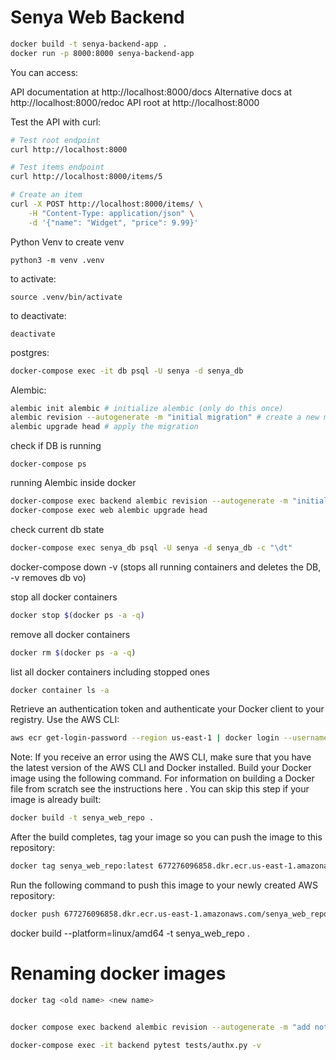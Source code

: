 # Senya Web Backend

```bash
docker build -t senya-backend-app .
docker run -p 8000:8000 senya-backend-app
```

You can access:

API documentation at http://localhost:8000/docs
Alternative docs at http://localhost:8000/redoc
API root at http://localhost:8000

Test the API with curl:
```bash
# Test root endpoint
curl http://localhost:8000

# Test items endpoint
curl http://localhost:8000/items/5

# Create an item
curl -X POST http://localhost:8000/items/ \
    -H "Content-Type: application/json" \
    -d '{"name": "Widget", "price": 9.99}'
```


Python Venv
to create venv
```
python3 -m venv .venv
```
to activate:
```
source .venv/bin/activate
```
to deactivate:
```
deactivate
```

postgres:
```bash
docker-compose exec -it db psql -U senya -d senya_db
```

Alembic:
```bash
alembic init alembic # initialize alembic (only do this once)
alembic revision --autogenerate -m "initial migration" # create a new migration
alembic upgrade head # apply the migration
```

check if DB is running
```
docker-compose ps
```

running Alembic inside docker
```bash
docker-compose exec backend alembic revision --autogenerate -m "initial migration"
docker-compose exec web alembic upgrade head
```
check current db state
```bash
docker-compose exec senya_db psql -U senya -d senya_db -c "\dt"
```

docker-compose down -v (stops all running containers and deletes the DB, -v removes db vo)

stop all docker containers
```bash
docker stop $(docker ps -a -q)
```
remove all docker containers
```bash
docker rm $(docker ps -a -q)

```
list all docker containers including stopped ones
```bash
docker container ls -a
```

Retrieve an authentication token and authenticate your Docker client to your registry. Use the AWS CLI:
```bash
aws ecr get-login-password --region us-east-1 | docker login --username AWS --password-stdin 677276096858.dkr.ecr.us-east-1.amazonaws.com
```
Note: If you receive an error using the AWS CLI, make sure that you have the latest version of the AWS CLI and Docker installed.
Build your Docker image using the following command. For information on building a Docker file from scratch see the instructions here . You can skip this step if your image is already built:
```bash
docker build -t senya_web_repo .
```
After the build completes, tag your image so you can push the image to this repository:
```bash
docker tag senya_web_repo:latest 677276096858.dkr.ecr.us-east-1.amazonaws.com/senya_web_repo:latest
```
Run the following command to push this image to your newly created AWS repository:
```bash
docker push 677276096858.dkr.ecr.us-east-1.amazonaws.com/senya_web_repo:latest
```

docker build  --platform=linux/amd64 -t senya_web_repo . 

# Renaming docker images
```bash
docker tag <old name> <new name>


docker compose exec backend alembic revision --autogenerate -m "add notes"

docker-compose exec -it backend pytest tests/authx.py -v